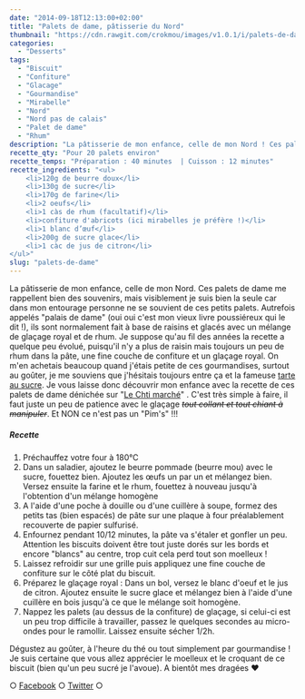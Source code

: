 ```yaml
---
date: "2014-09-18T12:13:00+02:00"
title: "Palets de dame, pâtisserie du Nord"
thumbnail: "https://cdn.rawgit.com/crokmou/images/v1.0.1/i/palets-de-dame-recette-crokmou-blog-culinaire.jpg"
categories:
  - "Desserts"
tags:
  - "Biscuit"
  - "Confiture"
  - "Glacage"
  - "Gourmandise"
  - "Mirabelle"
  - "Nord"
  - "Nord pas de calais"
  - "Palet de dame"
  - "Rhum"
description: "La pâtisserie de mon enfance, celle de mon Nord ! Ces palets de dame me rappellent bien des souvenirs lors de mes visites à la boulangerie..."
recette_qty: "Pour 20 palets environ"
recette_temps: "Préparation : 40 minutes  | Cuisson : 12 minutes"
recette_ingredients: "<ul>
	<li>120g de beurre doux</li>
	<li>130g de sucre</li>
	<li>170g de farine</li>
	<li>2 oeufs</li>
	<li>1 càs de rhum (facultatif)</li>
	<li>confiture d'abricots (ici mirabelles je préfère !)</li>
	<li>1 blanc d’œuf</li>
	<li>200g de sucre glace</li>
	<li>1 càc de jus de citron</li>
</ul>"
slug: "palets-de-dame"
---
```


La pâtisserie de mon enfance, celle de mon Nord. Ces palets de dame me rappellent bien des souvenirs, mais visiblement je suis bien la seule car dans mon entourage personne ne se souvient de ces petits palets. Autrefois appelés "palais de dame" (oui oui c'est mon vieux livre poussiéreux qui le dit !), ils sont normalement fait à base de raisins et glacés avec un mélange de glaçage royal et de rhum. Je suppose qu'au fil des années la recette a quelque peu évolué, puisqu'il n'y a plus de raisin mais toujours un peu de rhum dans la pâte, une fine couche de confiture et un glaçage royal. On m'en achetais beaucoup quand j'étais petite de ces gourmandises, surtout au goûter, je me souviens que j'hésitais toujours entre ça et la fameuse [tarte au sucre](https://crokmou.com/tarte-au-sucre-du-nord/ "Tarte au sucre du Nord"). Je vous laisse donc découvrir mon enfance avec la recette de ces palets de dame dénichée sur "[Le Chti marché](http://www.lechtimarche.fr/)" . C'est très simple à faire, il faut juste un peu de patience avec le glaçage <del>_tout collant et tout chiant à manipuler_</del>. Et NON ce n'est pas un "Pim's" !!!

##### Recette

1.  Préchauffez votre four à 180°C
2.  Dans un saladier, ajoutez le beurre pommade (beurre mou) avec le sucre, fouettez bien. Ajoutez les œufs un par un et mélangez bien. Versez ensuite la farine et le rhum, fouettez à nouveau jusqu'à l'obtention d'un mélange homogène
3.  A l'aide d'une poche à douille ou d'une cuillère à soupe, formez des petits tas (bien espacés) de pâte sur une plaque à four préalablement recouverte de papier sulfurisé.
4.  Enfournez pendant 10/12 minutes, la pâte va s'étaler et gonfler un peu. Attention les biscuits doivent être tout juste dorés sur les bords et encore "blancs" au centre, trop cuit cela perd tout son moelleux !
5.  Laissez refroidir sur une grille puis appliquez une fine couche de confiture sur le côté plat du biscuit.
6.  Préparez le glaçage royal : Dans un bol, versez le blanc d'oeuf et le jus de citron. Ajoutez ensuite le sucre glace et mélangez bien à l'aide d'une cuillère en bois jusqu'à ce que le mélange soit homogène.
7.  Nappez les palets (au dessus de la confiture) de glaçage, si celui-ci est un peu trop difficile à travailler, passez le quelques secondes au micro-ondes pour le ramollir. Laissez ensuite sécher 1/2h.

Dégustez au goûter, à l'heure du thé ou tout simplement par gourmandise ! Je suis certaine que vous allez apprécier le moelleux et le croquant de ce biscuit (bien qu'un peu sucré je l'avoue). A bientôt mes dragées ❤

○ [Facebook](https://www.facebook.com/crokmou.blog) ○ [Twitter](https://twitter.com/Crokmou) ○